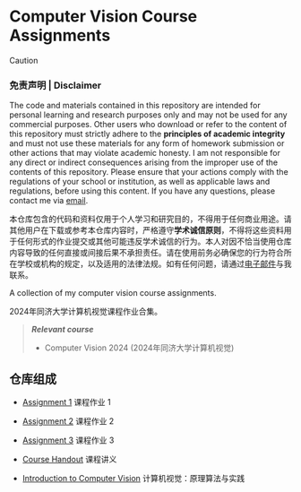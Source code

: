 # Computer Vision Course Assignments

> [!CAUTION]
> ### 免责声明 | Disclaimer
>
> The code and materials contained in this repository are intended for personal learning and research purposes only and may not be used for any commercial purposes. Other users who download or refer to the content of this repository must strictly adhere to the **principles of academic integrity** and must not use these materials for any form of homework submission or other actions that may violate academic honesty. I am not responsible for any direct or indirect consequences arising from the improper use of the contents of this repository. Please ensure that your actions comply with the regulations of your school or institution, as well as applicable laws and regulations, before using this content. If you have any questions, please contact me via [email](mailto:minmuslin@outlook.com).
>
> 本仓库包含的代码和资料仅用于个人学习和研究目的，不得用于任何商业用途。请其他用户在下载或参考本仓库内容时，严格遵守**学术诚信原则**，不得将这些资料用于任何形式的作业提交或其他可能违反学术诚信的行为。本人对因不恰当使用仓库内容导致的任何直接或间接后果不承担责任。请在使用前务必确保您的行为符合所在学校或机构的规定，以及适用的法律法规。如有任何问题，请通过[电子邮件](mailto:minmuslin@outlook.com)与我联系。

A collection of my computer vision course assignments.

2024年同济大学计算机视觉课程作业合集。

> ***Relevant course***
> * Computer Vision 2024 (2024年同济大学计算机视觉)

## 仓库组成

* [Assignment 1](Assignment_1)
课程作业 1

* [Assignment 2](Assignment_2)
课程作业 2

* [Assignment 3](Assignment_3)
课程作业 3

* [Course Handout](Course_Handout)
课程讲义

* [Introduction to Computer Vision](Introduction_to_Computer_Vision.pdf)
计算机视觉：原理算法与实践
